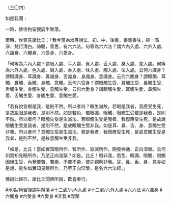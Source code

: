 （三〇四）

如是我聞：

一時，佛住拘留搜調牛聚落。

爾時，世尊告諸比丘：「我今當為汝等說法，初、中、後善，善義善味，純一滿淨，梵行清白。諦聽，善思，有六六法。何等為六六法？謂六內入處、六外入處、六識身、六觸身、六受身、六愛身。

「何等為六內入處？謂眼入處、耳入處、鼻入處、舌入處、身入處、意入處。何等為六外入處，色入處、聲入處、香入處、味入處、觸入處、法入處。云何六識身？謂眼識身、耳識身、鼻識身、舌識身、身識身、意識身。云何六觸身？謂眼觸、耳觸、鼻觸、舌觸、身觸、意觸。云何六受身？謂眼觸生受、耳觸生受、鼻觸生受、舌觸生受、身觸生受、意觸生受。云何六愛身？謂眼觸生愛、耳觸生愛、鼻觸生愛、舌觸生愛、身觸生愛、意觸生愛。

「若有說言眼是我，是則不然。所以者何？眼生滅故，若眼是我者，我應受生死，是故說眼是我者，是則不然。如是若色、若眼識、眼觸、眼觸生受若是我者，是則不然。所以者何？眼觸生受是生滅法，若眼觸生受是我者，我復應受生死，是故說眼觸生受是我者，是則不然，是故眼觸生受非我。如是耳、鼻、舌、身、意觸生受非我。所以者何？意觸生受是生滅法，若是我者，我復應受生死，是故意觸生受是我者，是則不然，是故意觸生受非我。

「如是，比丘！當如實知眼所作、智所作、寂滅所作，開發神通，正向涅槃。云何如實知見眼所作，乃至正向涅槃？如是。比丘！眼非我，若色、眼識、眼觸、眼觸因緣生受，內覺若苦、若樂、不苦不樂，彼亦觀察非我。耳、鼻、舌、身、意亦如是說，是名如實知見眼所作，乃至正向涅槃，是名六六法經。」

佛說此經已，諸比丘聞佛所說，歡喜奉行。

#地名/拘留搜調牛聚落
#十二處/六內入處
#十二處/六外入處
#六六法
#六識身
#六觸身
#六受身
#六愛身
#非我
#涅槃
